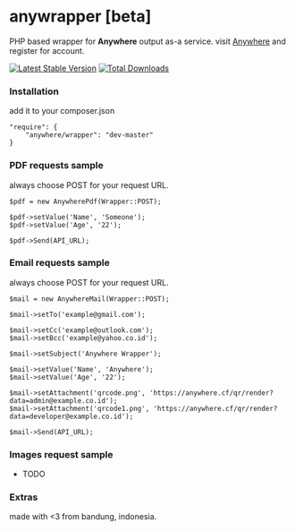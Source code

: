 # anywrapper [beta]

PHP based wrapper for **Anywhere** output as-a service. visit [Anywhere](https://anywhere.cf) and register for account.

[![Latest Stable Version](https://poser.pugx.org/anywhere/wrapper/v/stable)](https://packagist.org/packages/anywhere/wrapper)
[![Total Downloads](https://poser.pugx.org/anywhere/wrapper/downloads)](https://packagist.org/packages/anywhere/wrapper)

### Installation
add it to your composer.json
```
"require": {
    "anywhere/wrapper": "dev-master"
}
```

### PDF requests sample
always choose POST for your request URL.
```
$pdf = new AnywherePdf(Wrapper::POST);

$pdf->setValue('Name', 'Someone');
$pdf->setValue('Age', '22');

$pdf->Send(API_URL);
```

### Email requests sample
always choose POST for your request URL.
```
$mail = new AnywhereMail(Wrapper::POST);

$mail->setTo('example@gmail.com');

$mail->setCc('example@outlook.com');
$mail->setBcc('example@yahoo.co.id');

$mail->setSubject('Anywhere Wrapper');

$mail->setValue('Name', 'Anywhere');
$mail->setValue('Age', '22');

$mail->setAttachment('qrcode.png', 'https://anywhere.cf/qr/render?data=admin@example.co.id');
$mail->setAttachment('qrcode1.png', 'https://anywhere.cf/qr/render?data=developer@example.co.id');

$mail->Send(API_URL);
```

### Images request sample
* TODO

### Extras
made with <3 from bandung, indonesia.
